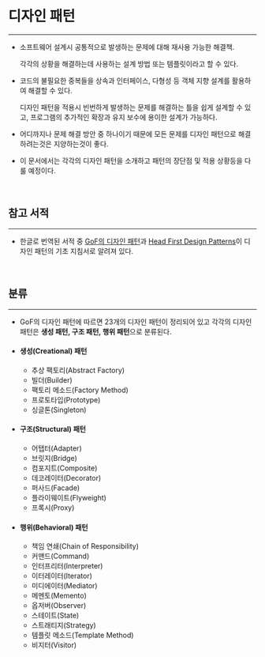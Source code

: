 # 디자인 패턴

---
- 소프트웨어 설계시 공통적으로 발생하는 문제에 대해 재사용 가능한 해결책. 

  각각의 상황을 해결하는데 사용하는 설계 방법 또는 템플릿이라고 할 수 있다. 
  
- 코드의 불필요한 중복들을 상속과 인터페이스, 다형성 등 객체 지향 설계를 활용하여 해결할 수 있다.

  디자인 패턴을 적용시 빈번하게 발생하는 문제를 해결하는 틀을 쉽게 설계할 수 있고, 프로그램의 추가적인 확장과 유지 보수에 용이한 설계가 가능하다. 
- 어디까지나 문제 해결 방안 중 하나이기 때문에 모든 문제를 디자인 패턴으로 해결하려는것은 지양하는것이 좋다. 

- 이 문서에서는 각각의 디자인 패턴을 소개하고 패턴의 장단점 및 적용 상황등을 다룰 예정이다.

<br>

## 참고 서적

---
- 한글로 번역된 서적 중 [GoF의 디자인 패턴][goflink]과 [Head First Design Patterns][headfirstlink]이 디자인 패턴의 기초 지침서로 알려져 있다.


[goflink]: http://www.yes24.com/Product/Goods/17525598
[headfirstlink]: http://www.yes24.com/Product/Goods/1778966?Acode=101
<br>

## 분류

---
* GoF의 디자인 패턴에 따르면 23개의 디자인 패턴이 정리되어 있고 각각의 디자인 패턴은 **생성 패턴, 구조 
  패턴, 행위 패턴**으로 분류된다.

* #### **생성(Creational) 패턴**

  - 추상 팩토리(Abstract Factory)
  - 빌더(Builder)
  - 팩토리 메소드(Factory Method)
  - 프로토타입(Prototype)
  - 싱글톤(Singleton)

* #### **구조(Structural) 패턴**

  - 어탭터(Adapter)
  - 브릿지(Bridge)
  - 컴포지트(Composite)
  - 데코레이터(Decorator)
  - 퍼사드(Facade)
  - 플라이웨이트(Flyweight)
  - 프록시(Proxy)

- #### **행위(Behavioral) 패턴**

  - 책임 연쇄(Chain of Responsibility)
  - 커맨드(Command)
  - 인터프리터(Interpreter)
  - 이터레이터(Iterator)
  - 미디에이터(Mediator)
  - 메멘토(Memento)
  - 옵저버(Observer)
  - 스테이트(State)
  - 스트래티지(Strategy)
  - 템플릿 메소드(Template Method)
  - 비지터(Visitor)